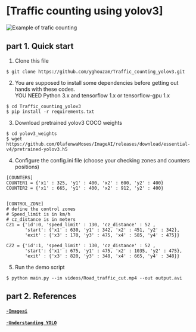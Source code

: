 # [Traffic counting using yolov3]

![Example of trafic counting](examples/example.gif.gif "Image Title")

## part 1. Quick start
1. Clone this file
```bashrc
$ git clone https://github.com/yghouzam/Traffic_counting_yolov3.git
```
2.  You are supposed  to install some dependencies before getting out hands with these codes.\
YOU NEED Python 3.x and tensorflow 1.x or tensorflow-gpu 1.x 
```bashrc
$ cd Traffic_counting_yolov3
$ pip install -r requirements.txt
```
3. Download pretrained yolov3 COCO weights
```bashrc
$ cd yolov3_weights
$ wget https://github.com/OlafenwaMoses/ImageAI/releases/download/essential-v4/pretrained-yolov3.h5
```

4. Configure the config.ini file
(choose your checking zones and counters positions)
```bashrc
[COUNTERS]
COUNTER1 = {'x1' : 325, 'y1' : 400, 'x2' : 600, 'y2' : 400}
COUNTER2 = {'x1' : 665, 'y1' : 400, 'x2' : 912, 'y2' : 400}


[CONTROL_ZONE]
# define the control zones
# Speed_limit is in km/h
# cz_distance is in meters
CZ1 = {'id':0, 'speed_limit' : 130, 'cz_distance' : 52 ,
       'start': {'x1' : 630, 'y1' : 342, 'x2' : 451, 'y2' : 342},
       'exit' : {'x3' : 170, 'y3' : 475, 'x4' : 585, 'y4' : 475}}

CZ2 = {'id':1, 'speed_limit' : 130, 'cz_distance' : 52 ,
       'start': {'x1' : 675, 'y1' : 475, 'x2' : 1035, 'y2' : 475},
       'exit' : {'x3' : 820, 'y3' : 348, 'x4' : 665, 'y4' : 348}}
```

5. Run the demo script
```bashrc
$ python main.py --in videos/Road_traffic_cut.mp4 --out output.avi
```

## part 2. References

[-**`Imageai`**](https://github.com/OlafenwaMoses/ImageAI)<br>

[-**`Understanding YOLO`**](https://hackernoon.com/understanding-yolo-f5a74bbc7967)


